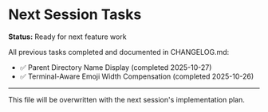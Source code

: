 # Next Session Tasks

**Status:** Ready for next feature work

All previous tasks completed and documented in CHANGELOG.md:
- ✅ Parent Directory Name Display (completed 2025-10-27)
- ✅ Terminal-Aware Emoji Width Compensation (completed 2025-10-26)

---

This file will be overwritten with the next session's implementation plan.
